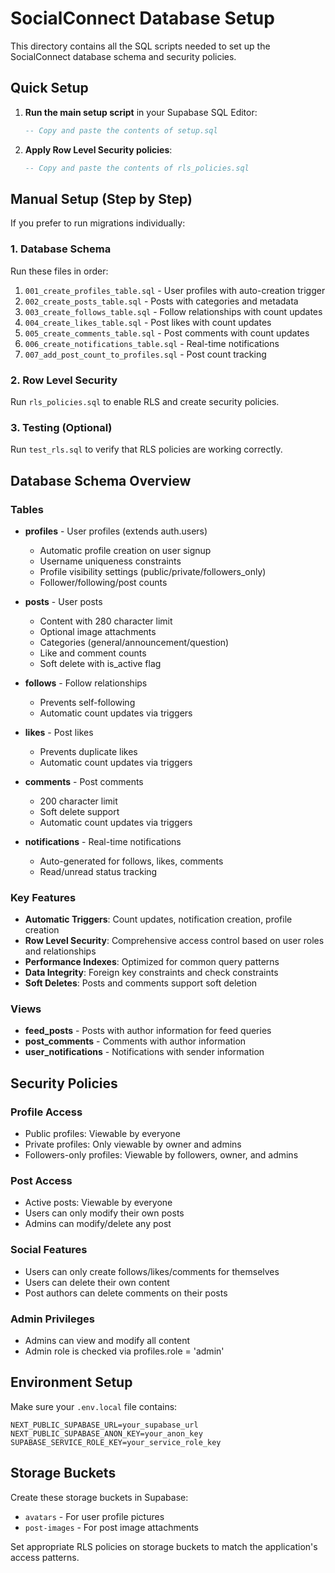 # SocialConnect Database Setup

This directory contains all the SQL scripts needed to set up the SocialConnect database schema and security policies.

## Quick Setup

1. **Run the main setup script** in your Supabase SQL Editor:
   ```sql
   -- Copy and paste the contents of setup.sql
   ```

2. **Apply Row Level Security policies**:
   ```sql
   -- Copy and paste the contents of rls_policies.sql
   ```

## Manual Setup (Step by Step)

If you prefer to run migrations individually:

### 1. Database Schema
Run these files in order:

1. `001_create_profiles_table.sql` - User profiles with auto-creation trigger
2. `002_create_posts_table.sql` - Posts with categories and metadata
3. `003_create_follows_table.sql` - Follow relationships with count updates
4. `004_create_likes_table.sql` - Post likes with count updates
5. `005_create_comments_table.sql` - Post comments with count updates
6. `006_create_notifications_table.sql` - Real-time notifications
7. `007_add_post_count_to_profiles.sql` - Post count tracking

### 2. Row Level Security
Run `rls_policies.sql` to enable RLS and create security policies.

### 3. Testing (Optional)
Run `test_rls.sql` to verify that RLS policies are working correctly.

## Database Schema Overview

### Tables

- **profiles** - User profiles (extends auth.users)
  - Automatic profile creation on user signup
  - Username uniqueness constraints
  - Profile visibility settings (public/private/followers_only)
  - Follower/following/post counts

- **posts** - User posts
  - Content with 280 character limit
  - Optional image attachments
  - Categories (general/announcement/question)
  - Like and comment counts
  - Soft delete with is_active flag

- **follows** - Follow relationships
  - Prevents self-following
  - Automatic count updates via triggers

- **likes** - Post likes
  - Prevents duplicate likes
  - Automatic count updates via triggers

- **comments** - Post comments
  - 200 character limit
  - Soft delete support
  - Automatic count updates via triggers

- **notifications** - Real-time notifications
  - Auto-generated for follows, likes, comments
  - Read/unread status tracking

### Key Features

- **Automatic Triggers**: Count updates, notification creation, profile creation
- **Row Level Security**: Comprehensive access control based on user roles and relationships
- **Performance Indexes**: Optimized for common query patterns
- **Data Integrity**: Foreign key constraints and check constraints
- **Soft Deletes**: Posts and comments support soft deletion

### Views

- **feed_posts** - Posts with author information for feed queries
- **post_comments** - Comments with author information
- **user_notifications** - Notifications with sender information

## Security Policies

### Profile Access
- Public profiles: Viewable by everyone
- Private profiles: Only viewable by owner and admins
- Followers-only profiles: Viewable by followers, owner, and admins

### Post Access
- Active posts: Viewable by everyone
- Users can only modify their own posts
- Admins can modify/delete any post

### Social Features
- Users can only create follows/likes/comments for themselves
- Users can delete their own content
- Post authors can delete comments on their posts

### Admin Privileges
- Admins can view and modify all content
- Admin role is checked via profiles.role = 'admin'

## Environment Setup

Make sure your `.env.local` file contains:
```env
NEXT_PUBLIC_SUPABASE_URL=your_supabase_url
NEXT_PUBLIC_SUPABASE_ANON_KEY=your_anon_key
SUPABASE_SERVICE_ROLE_KEY=your_service_role_key
```

## Storage Buckets

Create these storage buckets in Supabase:
- `avatars` - For user profile pictures
- `post-images` - For post image attachments

Set appropriate RLS policies on storage buckets to match the application's access patterns.